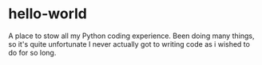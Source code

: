 # hello-world
A place to stow all my Python coding experience. 
Been doing many things, so it's quite unfortunate I never actually got to writing code as i wished to do for so long.
